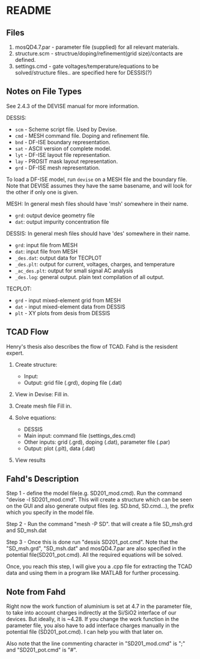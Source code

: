 README
============

Files
------------
1. mosQD4.7.par - parameter file (supplied) for all relevant materials.
2. structure.scm - structrue/doping/refinement(grid size)/contacts are defined.
3. settings.cmd - gate voltages/temperature/equations to be solved/structure
   files.. are specified here for DESSIS(?)

Notes on File Types
-------------------

See 2.4.3 of the DEVISE manual for more information.

DESSIS:
* `scm` - Scheme script file. Used by Devise.
* `cmd` - MESH command file. Doping and refinement file.
* `bnd` - DF-ISE boundary representation.
* `sat` - ASCII version of complete model.
* `lyt` - DF-ISE layout file representation.
* `lay` - PROSIT mask layout representation.
* `grd` - DF-ISE mesh representation.

To load a DF-ISE model, run `devise` on a MESH file and the boundary file. Note
that DEVISE assumes they have the same basename, and will look for the other if
only one is given.

MESH:
In general mesh files should have 'msh' somewhere in their name.
* `grd`: output device geometry file
* `dat`: output impurity concentration file

DESSIS:
In general mesh files should have 'des' somewhere in their name.
* `grd`: input file from MESH
* `dat`: input file from MESH
* `_des.dat`: output data for TECPLOT
* `_des.plt`: output for current, voltages, charges, and temperature
* `_ac_des.plt`: output for small signal AC analysis
* `_des.log`: general output. plain text compilation of all output.

TECPLOT:
* `grd` - input mixed-element grid from MESH
* `dat` - input mixed-element data from DESSIS
* `plt` - XY plots from desis from DESSIS

TCAD Flow
--------------
Henry's thesis also describes the flow of TCAD. Fahd is the resisdent expert.

1. Create structure:
    * Input:
    * Output: grid file (.grd), doping file (.dat)
2. View in Devise:
    Fill in.
3. Create mesh file
    Fill in.
4. Solve equations:
    * DESSIS
    * Main input: command file (settings_des.cmd)
    * Other inputs: grid (.grd), doping (.dat), parameter file (.par)
    * Output: plot (.plt), data (.dat)

5. View results

Fahd's Description
-------------------
Step 1 - define the model file(e.g. SD201_mod.cmd). Run the command "devise -l
SD201_mod.cmd". This will create a structure which can be seen on the GUI and
also generate output files (eg. SD.bnd, SD.cmd...), the prefix which you specify
in the model file.

Step 2 - Run the command "mesh -P SD". that will create a file SD_msh.grd and
SD_msh.dat

Step 3 - Once this is done run "dessis SD201_pot.cmd". Note that the
"SD_msh.grd", "SD_msh.dat" and mosQD4.7.par are also specified in the potential
file(SD201_pot.cmd). All the required equations will be solved.

Once, you reach this step, I will give you a .cpp file for extracting the TCAD
data and using them in a program like MATLAB for further processing.

Note from Fahd
----------------------
Right now the work function of aluminium is set at 4.7 in
the parameter file, to take into account charges indirectly at the Si/SiO2
interface of our devices. But ideally, it is ~4.28. If you change the work
function in the parameter file, you also have to add interface charges manually
in the potential file (SD201_pot.cmd). I can help you with that later on.

Also note that the line commenting character in "SD201_mod.cmd" is ";" and
"SD201_pot.cmd" is "#".
